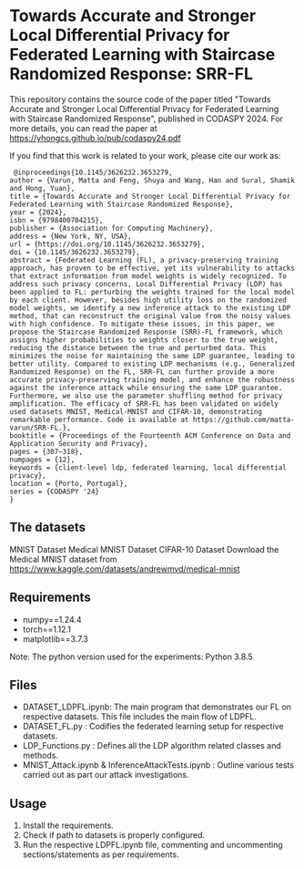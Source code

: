# Towards Accurate and Stronger Local Differential Privacy for Federated Learning with Staircase Randomized Response: SRR-FL

This repository contains the source code of the paper titled "Towards Accurate and Stronger Local Differential Privacy for Federated Learning with Staircase Randomized Response", published in CODASPY 2024. 
For more details, you can read the paper at https://yhongcs.github.io/pub/codaspy24.pdf

If you find that this work is related to your work, please cite our work as:
 
```
 @inproceedings{10.1145/3626232.3653279,
author = {Varun, Matta and Feng, Shuya and Wang, Han and Sural, Shamik and Hong, Yuan},
title = {Towards Accurate and Stronger Local Differential Privacy for Federated Learning with Staircase Randomized Response},
year = {2024},
isbn = {9798400704215},
publisher = {Association for Computing Machinery},
address = {New York, NY, USA},
url = {https://doi.org/10.1145/3626232.3653279},
doi = {10.1145/3626232.3653279},
abstract = {Federated Learning (FL), a privacy-preserving training approach, has proven to be effective, yet its vulnerability to attacks that extract information from model weights is widely recognized. To address such privacy concerns, Local Differential Privacy (LDP) has been applied to FL: perturbing the weights trained for the local model by each client. However, besides high utility loss on the randomized model weights, we identify a new inference attack to the existing LDP method, that can reconstruct the original value from the noisy values with high confidence. To mitigate these issues, in this paper, we propose the Staircase Randomized Response (SRR)-FL framework, which assigns higher probabilities to weights closer to the true weight, reducing the distance between the true and perturbed data. This minimizes the noise for maintaining the same LDP guarantee, leading to better utility. Compared to existing LDP mechanisms (e.g., Generalized Randomized Response) on the FL, SRR-FL can further provide a more accurate privacy-preserving training model, and enhance the robustness against the inference attack while ensuring the same LDP guarantee. Furthermore, we also use the parameter shuffling method for privacy amplification. The efficacy of SRR-FL has been validated on widely used datasets MNIST, Medical-MNIST and CIFAR-10, demonstrating remarkable performance. Code is available at https://github.com/matta-varun/SRR-FL.},
booktitle = {Proceedings of the Fourteenth ACM Conference on Data and Application Security and Privacy},
pages = {307–318},
numpages = {12},
keywords = {client-level ldp, federated learning, local differential privacy},
location = {Porto, Portugal},
series = {CODASPY '24}
}
```

## The datasets
MNIST Dataset
Medical MNIST Dataset
CIFAR-10 Dataset
Download the Medical MNIST dataset from https://www.kaggle.com/datasets/andrewmvd/medical-mnist

## Requirements 
- numpy==1.24.4
- torch==1.12.1
- matplotlib==3.7.3

Note: The python version used for the experiments: Python 3.8.5

## Files
- DATASET_LDPFL.ipynb: The main program that demonstrates our FL on respective datasets. This file includes the main flow of LDPFL.
- DATASET_FL.py : Codifies the federated learning setup for respective datasets.
- LDP_Functions.py : Defines all the LDP algorithm related classes and methods.
- MNIST_Attack.ipynb & InferenceAttackTests.ipynb : Outline various tests carried out as part our attack investigations.

## Usage
1. Install the requirements. 
2. Check if path to datasets is properly configured.
3. Run the respective LDPFL.ipynb file, commenting and uncommenting sections/statements as per requirements.

